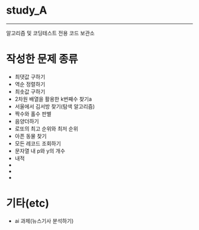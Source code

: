 # study_A
-----
알고리즘 및 코딩테스트 전용 코드 보관소

# 작성한 문제 종류
- 최댓값 구하기
- 역순 정렬하기
- 최솟값 구하기
- 2차원 배열을 활용한 k번째수 찾기a
- 서울에서 김서방 찾기(탐색 알고리즘)
- 짝수와 홀수 판별
- 음양더하기 
- 로또의 최고 순위와 최저 순위
- 아픈 동물 찾기
- 모든  레코드 조회하기
- 문자열 내 p와 y의 개수
- 내적
-
-
-
# 기타(etc)
 - ai 과제(뉴스기사 분석하기)